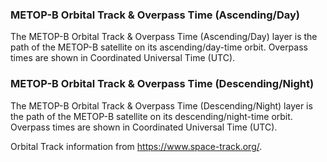 ### METOP-B Orbital Track & Overpass Time (Ascending/Day)
The METOP-B Orbital Track & Overpass Time (Ascending/Day) layer is the path of the METOP-B satellite on its ascending/day-time orbit. Overpass times are shown in Coordinated Universal Time (UTC).

### METOP-B Orbital Track & Overpass Time (Descending/Night)
The METOP-B Orbital Track & Overpass Time (Descending/Night) layer is the path of the METOP-B satellite on its descending/night-time orbit. Overpass times are shown in Coordinated Universal Time (UTC).

Orbital Track information from <https://www.space-track.org/>.
